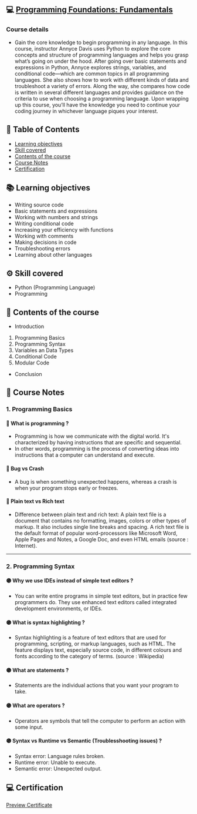 ## 💻 [Programming Foundations: Fundamentals](https://www.linkedin.com/learning/programming-foundations-fundamentals-3)
### Course details
- Gain the core knowledge to begin programming in any language. In this course, instructor Annyce Davis uses Python to explore the core concepts and structure of programming languages and helps you grasp what’s going on under the hood. After going over basic statements and expressions in Python, Annyce explores strings, variables, and conditional code—which are common topics in all programming languages. She also shows how to work with different kinds of data and troubleshoot a variety of errors. Along the way, she compares how code is written in several different languages and provides guidance on the criteria to use when choosing a programming language. Upon wrapping up this course, you’ll have the knowledge you need to continue your coding journey in whichever language piques your interest.

## 📑 Table of Contents
- [Learning objectives](#-learning-objectives)
- [Skill covered](#-skill-covered)
- [Contents of the course](#-contents-of-the-course)
- [Course Notes](#-contents-of-the-course)
- [Certification](#-certification)


## 📚 Learning objectives
- Writing source code
- Basic statements and expressions
- Working with numbers and strings
- Writing conditional code
- Increasing your efficiency with functions
- Working with comments
- Making decisions in code
- Troubleshooting errors
- Learning about other languages

## ⚙ Skill covered
- Python (Programming Language)
- Programming

## 📑 Contents of the course
- Introduction
1. Programming Basics
2. Programming Syntax
3. Variables an Data Types
4. Conditional Code
5. Modular Code
- Conclusion

## 📝 Course Notes

### 1. Programming Basics
#### 🔴 What is programming ?
- Programming is how we communicate with the digital world. It's characterized by having instructions that are specific and sequential.
- In other words, programming is the process of converting ideas into instructions that a computer can understand and execute.

#### 🔴 Bug vs Crash
- A bug is when something unexpected happens, whereas a crash is when your program stops early or freezes.

#### 🔴 Plain text vs Rich text
- Difference between plain text and rich text: A plain text file is a document that contains no formatting, images, colors or other types of markup. It also includes single line breaks and spacing. A rich text file is the default format of popular word-processors like Microsoft Word, Apple Pages and Notes, a Google Doc, and even HTML emails (source : Internet).
---
### 2. Programming Syntax
#### 🟣 Why we use IDEs instead of simple text editors ?
- You can write entire programs in simple text editors, but in practice few programmers do. They use enhanced text editors called integrated development environments, or IDEs.

#### 🟣 What is syntax highlighting ?
- Syntax highlighting is a feature of text editors that are used for programming, scripting, or markup languages, such as HTML. The feature displays text, especially source code, in different colours and fonts according to the category of terms. (source : Wikipedia)

#### 🟣 What are statements ?
- Statements are the individual actions that you want your program to take.

#### 🟣 What are operators ?
- Operators are symbols that tell the computer to perform an action with some input.

#### 🟣 Syntax vs Runtime vs Semantic (Troublesshooting issues) ?
- Syntax error: Language rules broken.
- Runtime error: Unable to execute.
- Semantic error: Unexpected output.

## 💻 Certification
[Preview Certificate]()

